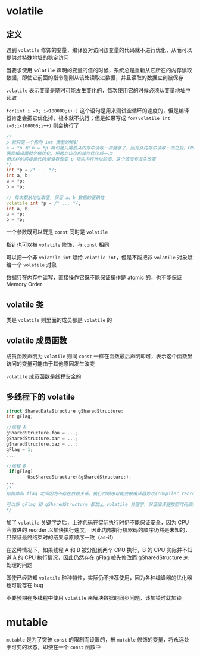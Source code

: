 # volatile

## 定义
遇到 `volatile` 修饰的变量，编译器对访问该变量的代码就不进行优化，从而可以提供对特殊地址的稳定访问

当要求使用 `volatile` 声明的变量的值的时候，系统总是重新从它所在的内存读取数据，即使它前面的指令刚刚从该处读取过数据，并且读取的数据立刻被保存

`volatile` 表示变量是随时可能发生变化的，每次使用它的时候必须从变量地址中读取

`for(int i =0; i<100000;i++)` 这个语句是用来测试空循环的速度的，但是编译器肯定会把它优化掉，根本就不执行；但是如果写成 `for(volatile int i=0;i<100000;i++)` 则会执行了

```cpp
/*
p 就只是一个指向 int 类型的指针
a = *p 和 b = *p 两句就只需要从内存中读取一次就够了，因为从内存中读取一次之后，CPU 的寄存器中就已经有了这个值，把这个值直接复用就可以了
因此编译器就会做优化，把两次访存的操作优化成一次
但这样的前提是代码里没有改变 p 指向内存地址的值，这个值没有发生改变
*/
int *p = /* ... */;
int a, b;
a = *p;
b = *p;

// 每次都从地址取值，保证 a、b 数据的正确性
volatile int *p = /* ... */;
int a, b;
a = *p;
b = *p;
```

一个参数既可以既是 `const` 同时是 `volatile`

指针也可以被 `volatile` 修饰，与 `const` 相同

可以把一个非 `volatile int` 赋给 `volatile int`，但是不能把非 `volatile` 对象赋给一个 `volatile` 对象

数据只在内存中读写，直接操作它既不能保证操作是 atomic 的，也不能保证 Memory Order

## volatile 类

类是 `volatile` 则里面的成员都是 `volatile` 的

## volatile 成员函数

成员函数声明为 `volatile` 则同 `const` 一样在函数最后声明即可，表示这个函数里访问的变量可能由于其他原因发生改变

`volatile` 成员函数是线程安全的

## 多线程下的 volatile

```cpp
struct SharedDataStructure gSharedStructure; 
int gFlag;

//线程 A 
gSharedStructure.foo = ...; 
gSharedStructure.bar = ...; 
gSharedStructure.baz = ...; 
gFlag = 1; 
...

//线程 B
 if(gFlag) 
        UseSharedStructure(&gSharedStructure;); 
...
/*
结构体和 flag 之间因为不存在依赖关系，执行的顺序可能会被编译器修改(compiler reorder，指令重排)，线程 A 的代码可能是 flag 先被置为 1，然后处理结构体，这样线程 B 的 if 语句内就是不安全的

可以将 gFlag 和 gSharedStructure 都加上 volatile 关键字，保证编译器按照代码顺序产生机器码
*/
```

加了 `volatile` 关键字之后，上述代码在实际执行时仍不能保证安全，因为 CPU 会激进的 reorder 以加快执行速度， 因此内部执行机器码的顺序仍然是未知的，只保证最终结束时的结果与原顺序一致（as-if）

在这种情况下，如果线程 A 和 B 被分配到两个 CPU 执行，B 的 CPU 实际并不知道 A 的 CPU 执行情况，因此仍然存在 gFlag 被先修改而 gSharedStructure 未处理的问题

即使已经熟知 `volatile` 种种特性，实际仍不推荐使用，因为各种编译器的优化器也可能存在 bug

不要预期在多线程中使用 `volatile` 来解决数据的同步问题，该加锁时就加锁


# mutable

`mutable` 是为了突破 `const` 的限制而设置的，被 `mutable` 修饰的变量，将永远处于可变的状态，即使在一个 `const` 函数中